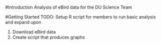 #Introduction
Analysis of eBird data for the DU Science Team

#Getting Started
TODO: Setup R script for members to run basic analysis and expand upon
1.	Download eBird data
2.	Create script that produces graphs

